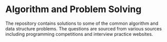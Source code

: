 # Algorithm and Problem Solving

The repository contains solutions to some of the common algorithm and data structure problems. The questions are sourced from various sources including programming competitions and interview practice websites.
